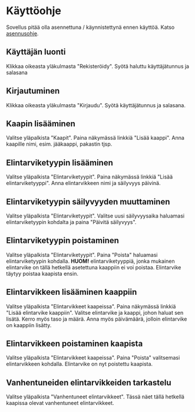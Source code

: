 # Käyttöohje
Sovellus pitää olla asennettuna / käynnistettynä ennen käyttöä. Katso [asennusohje](asennusohje.md).

## Käyttäjän luonti
Klikkaa oikeasta yläkulmasta "Rekisteröidy". Syötä haluttu käyttäjätunnus ja salasana

## Kirjautuminen
Klikkaa oikeasta yläkulmasta "Kirjaudu". Syötä käyttäjätunnus ja salasana.

## Kaapin lisääminen
Valitse yläpalkista "Kaapit". Paina näkymässä linkkiä "Lisää kaappi". Anna kaapille nimi, esim. jääkaappi, pakastin tjsp. 

## Elintarviketyypin lisääminen
Valitse yläpalkista "Elintarviketyypit". Paina näkymässä linkkiä "Lisää elintarviketyyppi". Anna elintarvikkeen nimi ja
säilyvyys päivinä.

## Elintarviketyypin säilyvyyden muuttaminen
Valitse yläpalkista "Elintarviketyypit". Valitse uusi säilyvyysaika haluamasi elintarviketyypin kohdalta ja paina "Päivitä säilyvyys". 

## Elintarviketyypin poistaminen
Valitse yläpalkista "Elintarviketyypit". Paina "Poista" haluamasi elintarviketyypin kohdalla. __HUOM!__ elintarviketyyppiä, jonka mukainen elintarvike on tällä hetkellä asetettuna kaappiin ei voi poistaa. Elintarvike täytyy poistaa kaapista ensin.

## Elintarvikkeen lisääminen kaappiin
Valitse yläpalkista "Elintarvikkeet kaapeissa". Paina näkymässä linkkiä "Lisää elintarvike kaappiin". 
Valitse elintarvike ja kaappi, johon haluat sen lisätä. Kerro myös taso ja määrä. Anna myös päivämäärä, jolloin
elintarvike on kaappiin lisätty. 

## Elintarvikkeen poistaminen kaapista
Valitse yläpalkista "Elintarvikkeet kaapeissa". Paina "Poista" valitsemasi elintarvikkeen kohdalla. Elintarvike on nyt poistettu kaapista. 

## Vanhentuneiden elintarvikkeiden tarkastelu
Valitse yläpalkista "Vanhentuneet elintarvikkeet". Tässä näet tällä hetkellä kaapissa olevat vanhentuneet elintarvikkeet.
